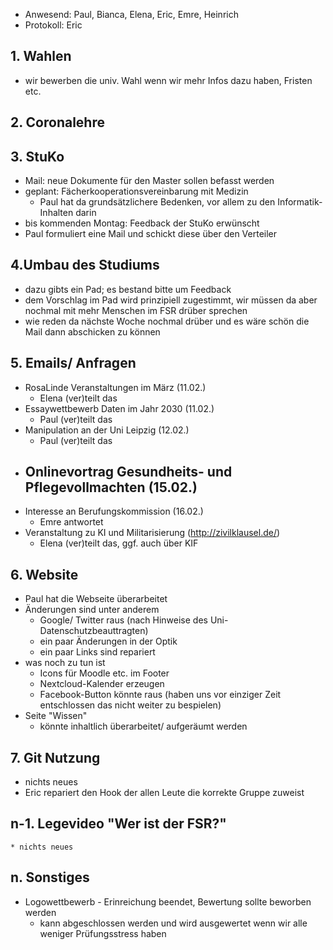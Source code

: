 ---
---

- Anwesend: Paul, Bianca, Elena, Eric, Emre, Heinrich
- Protokoll: Eric

## 1. Wahlen

- wir bewerben die univ. Wahl wenn wir mehr Infos dazu haben, Fristen etc.

## 2. Coronalehre

## 3. StuKo

- Mail: neue Dokumente für den Master sollen befasst werden
- geplant: Fächerkooperationsvereinbarung mit Medizin
  - Paul hat da grundsätzlichere Bedenken, vor allem zu den Informatik-Inhalten darin
- bis kommenden Montag: Feedback der StuKo erwünscht
- Paul formuliert eine Mail und schickt diese über den Verteiler

## 4.Umbau des Studiums

- dazu gibts ein Pad; es bestand bitte um Feedback
- dem Vorschlag im Pad wird prinzipiell zugestimmt, wir müssen da aber nochmal mit mehr Menschen im FSR drüber sprechen
- wie reden da nächste Woche nochmal drüber und es wäre schön die Mail dann abschicken zu können

## 5. Emails/ Anfragen

- RosaLinde Veranstaltungen im März (11.02.)
  - Elena (ver)teilt das
- Essaywettbewerb Daten im Jahr 2030 (11.02.)
  - Paul (ver)teilt das
- Manipulation an der Uni Leipzig (12.02.)
  - Paul (ver)teilt das
- Onlinevortrag Gesundheits- und Pflegevollmachten (15.02.)
  -
- Interesse an Berufungskommission (16.02.)
  - Emre antwortet
- Veranstaltung zu KI und Militarisierung (http://zivilklausel.de/)
  - Elena (ver)teilt das, ggf. auch über KIF

## 6. Website

- Paul hat die Webseite überarbeitet
- Änderungen sind unter anderem
  - Google/ Twitter raus (nach Hinweise des Uni-Datenschutzbeauttragten)
  - ein paar Änderungen in der Optik
  - ein paar Links sind repariert
- was noch zu tun ist
  - Icons für Moodle etc. im Footer
  - Nextcloud-Kalender erzeugen
  - Facebook-Button könnte raus (haben uns vor einziger Zeit entschlossen das nicht weiter zu bespielen)
- Seite "Wissen"
  - könnte inhaltlich überarbeitet/ aufgeräumt werden

## 7. Git Nutzung

- nichts neues
- Eric repariert den Hook der allen Leute die korrekte Gruppe zuweist

## n-1. Legevideo "Wer ist der FSR?"

    * nichts neues

## n. Sonstiges

- Logowettbewerb - Erinreichung beendet, Bewertung sollte beworben werden
  - kann abgeschlossen werden und wird ausgewertet wenn wir alle weniger Prüfungsstress haben
